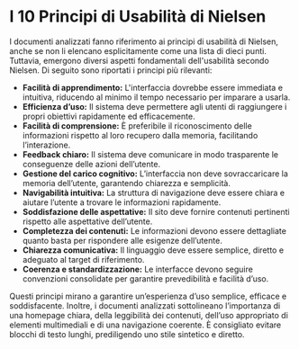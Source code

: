 # I 10 Principi di Usabilità di Nielsen

I documenti analizzati fanno riferimento ai principi di usabilità di Nielsen, anche se non li elencano esplicitamente come una lista di dieci punti. Tuttavia, emergono diversi aspetti fondamentali dell'usabilità secondo Nielsen. Di seguito sono riportati i principi più rilevanti:

- **Facilità di apprendimento:** L'interfaccia dovrebbe essere immediata e intuitiva, riducendo al minimo il tempo necessario per imparare a usarla.
- **Efficienza d’uso:** Il sistema deve permettere agli utenti di raggiungere i propri obiettivi rapidamente ed efficacemente.
- **Facilità di comprensione:** È preferibile il riconoscimento delle informazioni rispetto al loro recupero dalla memoria, facilitando l’interazione.
- **Feedback chiaro:** Il sistema deve comunicare in modo trasparente le conseguenze delle azioni dell’utente.
- **Gestione del carico cognitivo:** L’interfaccia non deve sovraccaricare la memoria dell’utente, garantendo chiarezza e semplicità.
- **Navigabilità intuitiva:** La struttura di navigazione deve essere chiara e aiutare l’utente a trovare le informazioni rapidamente.
- **Soddisfazione delle aspettative:** Il sito deve fornire contenuti pertinenti rispetto alle aspettative dell’utente.
- **Completezza dei contenuti:** Le informazioni devono essere dettagliate quanto basta per rispondere alle esigenze dell’utente.
- **Chiarezza comunicativa:** Il linguaggio deve essere semplice, diretto e adeguato al target di riferimento.
- **Coerenza e standardizzazione:** Le interfacce devono seguire convenzioni consolidate per garantire prevedibilità e facilità d’uso.

Questi principi mirano a garantire un’esperienza d’uso semplice, efficace e soddisfacente. Inoltre, i documenti analizzati sottolineano l’importanza di una homepage chiara, della leggibilità dei contenuti, dell’uso appropriato di elementi multimediali e di una navigazione coerente. È consigliato evitare blocchi di testo lunghi, prediligendo uno stile sintetico e diretto.
